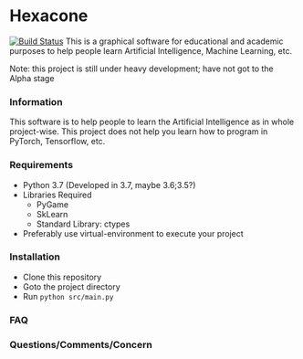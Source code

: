 # Hexacone
[![Build Status](https://travis-ci.org/AndrewShen31/Hexacone.svg?branch=master)](https://travis-ci.org/AndrewShen31/Hexacone)
This is a graphical software for educational and academic purposes to 
help people learn Artificial Intelligence, Machine Learning, etc.

Note: this project is still under heavy development; have not got to
the Alpha stage
### Information
This software is to help people to learn the Artificial Intelligence as
in whole project-wise. This project does not help you learn how to program
in PyTorch, Tensorflow, etc.

### Requirements
* Python 3.7 (Developed in 3.7, maybe 3.6;3.5?)
* Libraries Required
    * PyGame
    * SkLearn
    * Standard Library: ctypes
* Preferably use virtual-environment to execute your project

### Installation
* Clone this repository
* Goto the project directory
* Run `python src/main.py`

### FAQ

### Questions/Comments/Concern
